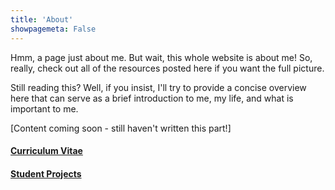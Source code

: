 ```yaml
---
title: 'About'
showpagemeta: False
---
```


Hmm, a page just about me. But wait, this whole website is about me! So, really, check out all of the resources posted here if you want the full picture.

Still reading this? Well, if you insist, I'll try to provide a concise overview here that can serve as a brief introduction to me, my life, and what is important to me.

[Content coming soon - still haven't written this part!]

#### [Curriculum Vitae](/about/cv)

#### [Student Projects](/about/projects)